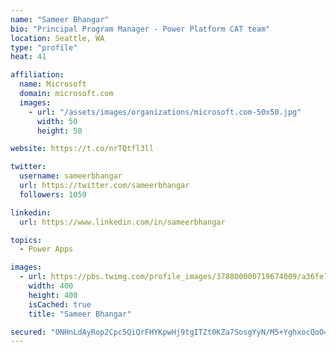 ```yaml
---
name: "Sameer Bhangar"
bio: "Principal Program Manager - Power Platform CAT team"
location: Seattle, WA
type: "profile"
heat: 41

affiliation:
  name: Microsoft
  domain: microsoft.com
  images:
    - url: "/assets/images/organizations/microsoft.com-50x50.jpg"
      width: 50
      height: 50

website: https://t.co/nrTQtfl3ll

twitter:
  username: sameerbhangar
  url: https://twitter.com/sameerbhangar
  followers: 1059

linkedin:
  url: https://www.linkedin.com/in/sameerbhangar

topics:
  - Power Apps

images:
  - url: https://pbs.twimg.com/profile_images/378800000719674009/a36fe7ddfab1778b76e5793772e43798_400x400.jpeg
    width: 400
    height: 400
    isCached: true
    title: "Sameer Bhangar"

secured: "ONHnLdAyRop2Cpc5QiQrFHYKpwHj9tgITZt0KZa7SosgYyN/M5+YghxocQoO4L60F8WS5Nrf6R/KdnMM3C50R0Ui6iARGoL1E0yc0EBHE5jb16+55FyOGKW4bOtL1RF9yiep77cE3YJiO8QcweT5VOfqOeu1AuoKR/XvUm+oEilFy+XjS1cdJTig84JX2/Dulvn5tLcghBdzkQuOa84uV0gXKxDt1XsVRHlhpf7ouSRI24B/mzdnRuMPnna0TXpIchd/Mw1P/YyWIpdE3Zsf7ftm/+/SKqMzOVuOddMVLPyyTKwMSJrGn9vTP2hST0b7pLIiNWN/VKPbfB1z/M+fJ7sn0J/mo+loo36bv9bo//VH1++gjaTJFkwxoZYqCFFfGk7FVqqb+yhH4bgMkYF/oS9M7X3ub+WCNo/lBjNM4SY=;k4Lj3446D09ZvqFkMC/fQg=="
---
```



